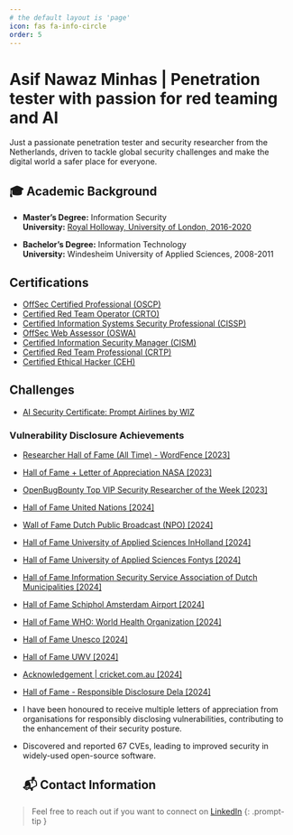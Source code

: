 ```yaml
---
# the default layout is 'page'
icon: fas fa-info-circle
order: 5
---
```

# Asif Nawaz Minhas | Penetration tester with passion for red teaming and AI

Just a passionate penetration tester and security researcher from the Netherlands, driven to tackle global security challenges and make the digital world a safer place for everyone.

## 🎓 Academic Background

- **Master’s Degree:** Information Security <br>
**University:** <a href="https://stories.london.ac.uk/uolgrad2022/postgraduate-computing/" target="_blank">Royal Holloway, University of London, 2016-2020</a>


- **Bachelor’s Degree:** Information Technology <br>
  **University:** Windesheim University of Applied Sciences, 2008-2011  

## Certifications
- <a href="https://www.credential.net/0f2a3465-2fa6-4402-b526-6f372b35bd93?trk=public_profile_see-credential#acc.Bnhq091G" target="_blank">OffSec Certified Professional (OSCP)</a>
- <a href="https://api.eu.badgr.io/public/assertions/p2xxJx0DQU2ffXblBNslLg" target="_blank">Certified Red Team Operator (CRTO)</a>
- <a href="https://www.credly.com/badges/15539bb2-b697-4cef-8c7a-699f2700255d?trk=public_profile_see-credential" target="_blank">Certified Information Systems Security Professional (CISSP)</a>
- <a href="https://www.credential.net/d354e55c-d333-4347-9ddf-5e9d44cca4c4?trk=public_profile_see-credential#acc.YxfV3PiU" target="_blank">OffSec Web Assessor (OSWA)</a>
- <a href="https://www.credly.com/badges/b75ea7b9-55ff-4f43-a526-9077388491b6/public_url?trk=public_profile_see-credential" target="_blank">Certified Information Security Manager (CISM)</a>
- <a href="https://www.credential.net/91d1ae8c-1040-4530-a0dc-fe0352e003e9#gs.heo06q" target="_blank">Certified Red Team Professional (CRTP)</a>
- <a href="https://aspen.eccouncil.org/VerifyBadge?type=certification&a=2lRukjKr7UUZduuSqj0TbmTVi+5o1PGgbCuiL97m6ug=&trk=public_profile_see-credential" target="_blank">Certified Ethical Hacker (CEH)</a>

## Challenges
- <a href="https://promptairlines.com/certificate/qeIo9" target="_blank">AI Security Certificate: Prompt Airlines by WIZ</a>

### Vulnerability Disclosure Achievements

- <a href="https://www.wordfence.com/threat-intel/vulnerabilities/researchers/asif-nawaz-minhas" target="_blank">Researcher Hall of Fame (All Time) - WordFence [2023]</a>
- <a href="https://bugcrowd.com/engagements/nasa-vdp/hall_of_fames" target="_blank">Hall of Fame + Letter of Appreciation NASA [2023]</a>
- <a href="https://www.openbugbounty.org/researchers/ethicaldudeNL/" target="_blank">OpenBugBounty Top VIP Security Researcher of the Week [2023]</a>
- <a href="https://unite.un.org/content/hall-fame/list" target="_blank">Hall of Fame United Nations [2024]</a>
- <a href="https://npo.nl/overnpo/privacy-en-security/responsible-disclosure" target="_blank">Wall of Fame Dutch Public Broadcast (NPO) [2024]</a>
- <a href="https://www.inholland.nl/responsible-disclosure/#Wall_of_Fame" target="_blank">Hall of Fame University of Applied Sciences InHolland [2024]</a>
- <a href="https://www.fontys.nl/Over-Fontys/Wie-we-zijn/Onze-organisatie-1/Responsible-disclosure-Fontys-Hogeschool.htm" target="_blank">Hall of Fame University of Applied Sciences Fontys [2024]</a>
- <a href="https://www.informatiebeveiligingsdienst.nl/2024-coordinated-vulnerability-disclosure-hall-of-fame/" target="_blank">Hall of Fame Information Security Service Association of Dutch Municipalities [2024]</a>
- <a href="https://www.schiphol.nl/en/page/responsible-disclosure-hall-of-fame/" target="_blank">Hall of Fame Schiphol Amsterdam Airport [2024]</a>
- <a href="https://www.who.int/about/cybersecurity/vulnerability-hall-of-fame/ethical-hacker-list" target="_blank">Hall of Fame WHO: World Health Organization [2024]</a>
- <a href="https://www.unesco.org/en/vulnerability-disclosure" target="_blank">Hall of Fame Unesco [2024]</a>
- <a href="https://www.uwv.nl/en/about-this-site/vulnerability-disclosure-policy/hall-of-fame" target="_blank">Hall of Fame UWV [2024]</a>
- <a href="https://www.cricket.com.au/vulnerability-disclosure-program/" target="_blank">Acknowledgement | cricket.com.au [2024]</a>
- <a href="https://www.dela.nl/over-dela/over-cooperatie-dela/governance/responsible-disclosure/hall-of-fame" target="_blank">Hall of Fame - Responsible Disclosure Dela [2024]</a>


- I have been honoured to receive multiple letters of appreciation from organisations for responsibly disclosing vulnerabilities, contributing to the enhancement of their security posture. 
- Discovered and reported 67 CVEs, leading to improved security in widely-used open-source software.

  ## 📬 Contact Information

> Feel free to reach out if you want to connect on <a href="https://nl.linkedin.com/in/asifminhasnl" target="_blank">LinkedIn</a>
{: .prompt-tip }
